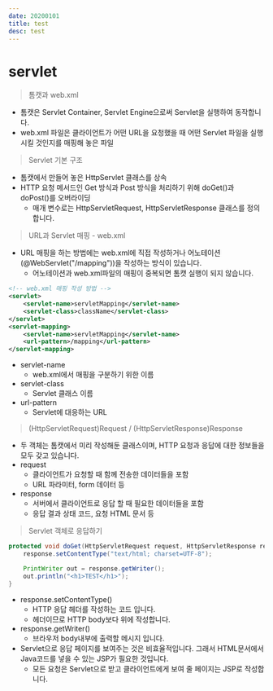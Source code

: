 ```yaml
---
date: 20200101
title: test
desc: test
---
```


# servlet
> 톰캣과 web.xml
- 톰캣은 Servlet Container, Servlet Engine으로써 Servlet을 실행하여 동작합니다.
- web.xml 파일은 클라이언트가 어떤 URL을 요청했을 때 어떤 Servlet 파일을 실행시킬 것인지를 매핑해 놓은 파일

> Servlet 기본 구조
- 톰캣에서 만들어 놓은 HttpServlet 클래스를 상속
- HTTP 요청 메서드인 Get 방식과 Post 방식을 처리하기 위해 doGet()과 doPost()를 오버라이딩
    - 매개 변수로는 HttpServletRequest, HttpServletResponse 클래스를 정의합니다.

> URL과 Servlet 매핑 - web.xml
- URL 매핑을 하는 방법에는 web.xml에 직접 작성하거나 어노테이션(@WebServlet("/mapping"))을 작성하는 방식이 있습니다.
    - 어노테이션과 web.xml파일의 매핑이 중복되면 톰캣 실행이 되지 않습니다.
~~~xml
<!-- web.xml 매핑 작성 방법 -->
<servlet>
    <servlet-name>servletMapping</servlet-name>
    <servlet-class>className</servlet-class>
</servlet>
<servlet-mapping>
    <servlet-name>servletMapping</servlet-name>
    <url-pattern>/mapping</url-pattern>
</servlet-mapping>
~~~
- servlet-name
    - web.xml에서 매핑을 구분하기 위한 이름
- servlet-class
    - Servlet 클래스 이름
- url-pattern
    - Servlet에 대응하는 URL

> (HttpServletRequest)Request / (HttpServletResponse)Response
- 두 객체는 톰캣에서 미리 작성해둔 클래스이며, HTTP 요청과 응답에 대한 정보들을 모두 갖고 있습니다.
- request
    - 클라이언트가 요청할 때 함께 전송한 데이터들을 포함
    - URL 파라미터, form 데이터 등
- response
    - 서버에서 클라이언트로 응답 할 때 필요한 데이터들을 포함
    - 응답 결과 상태 코드, 요청 HTML 문서 등

> Servlet 객체로 응답하기
~~~java
protected void doGet(HttpServletRequest request, HttpServletResponse response) throws ServletException, IOException {
    response.setContentType("text/html; charset=UTF-8");

    PrintWriter out = response.getWriter();
    out.println("<h1>TEST</h1>");
}
~~~
- response.setContentType()
    - HTTP 응답 헤더를 작성하는 코드 입니다.
    - 헤더이므로 HTTP body보다 위에 작성합니다.
- response.getWriter()
    - 브라우저 body내부에 출력할 메시지 입니다.
- Servlet으로 응답 페이지를 보여주는 것은 비효율적입니다.
그래서 HTML문서에서 Java코드를 넣을 수 있는 JSP가 필요한 것입니다.
    - 모든 요청은 Servlet으로 받고 클라이언트에게 보여 줄 페이지는 JSP로 작성합니다.
